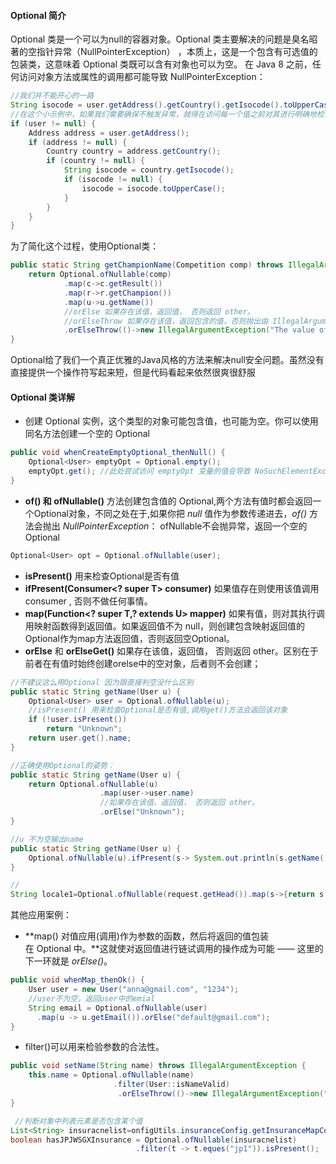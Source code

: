#### Optional 简介

Optional 类是一个可以为null的容器对象。Optional 类主要解决的问题是臭名昭著的空指针异常（NullPointerException） ，本质上，这是一个包含有可选值的包装类，这意味着 Optional 类既可以含有对象也可以为空。
在 Java 8 之前，任何访问对象方法或属性的调用都可能导致 NullPointerException：

```java
//我们并不能开心的一路
String isocode = user.getAddress().getCountry().getIsocode().toUpperCase();
//在这个小示例中，如果我们需要确保不触发异常，就得在访问每一个值之前对其进行明确地检查,这很容易就变得冗长，难以维护：
if (user != null) {
    Address address = user.getAddress();
    if (address != null) {
        Country country = address.getCountry();
        if (country != null) {
            String isocode = country.getIsocode();
            if (isocode != null) {
                isocode = isocode.toUpperCase();
            }
        }
    }
}

```
为了简化这个过程，使用Optional类：
```java
public static String getChampionName(Competition comp) throws IllegalArgumentException {
    return Optional.ofNullable(comp)
            .map(c->c.getResult())
            .map(r->r.getChampion())
            .map(u->u.getName())
        	//orElse 如果存在该值，返回值， 否则返回 other。
        	//orElseThrow 如果存在该值，返回包含的值，否则抛出由 IllegalArgumentException 继承的异常
            .orElseThrow(()->new IllegalArgumentException("The value of param comp isn't available."));
}
```
Optional给了我们一个真正优雅的Java风格的方法来解决null安全问题。虽然没有直接提供一个操作符写起来短，但是代码看起来依然很爽很舒服 

#### Optional 类详解  

- 创建 Optional  实例，这个类型的对象可能包含值，也可能为空。你可以使用同名方法创建一个空的 Optional

```java
public void whenCreateEmptyOptional_thenNull() {
    Optional<User> emptyOpt = Optional.empty();
    emptyOpt.get(); //此处尝试访问 emptyOpt 变量的值会导致 NoSuchElementException，因为包装对象里内容是空的
}
```

- **of() 和 ofNullable()** 方法创建包含值的 Optional,两个方法有值时都会返回一个Optional对象，不同之处在于,如果你把 *null* 值作为参数传递进去，*of()* 方法会抛出 *NullPointerException*： ofNullable不会抛异常，返回一个空的Optional

```java
Optional<User> opt = Optional.ofNullable(user);
```

- **isPresent()** 用来检查Optional是否有值
- **ifPresent(Consumer<? super T> consumer)**   如果值存在则使用该值调用 consumer , 否则不做任何事情。 
- **map(Function<? super T,? extends U> mapper)**  如果有值，则对其执行调用映射函数得到返回值。如果返回值不为 null，则创建包含映射返回值的Optional作为map方法返回值，否则返回空Optional。 
- **orElse**  和  **orElseGet()**    如果存在该值，返回值， 否则返回 other。区别在于前者在有值时始终创建orelse中的空对象，后者则不会创建；

```java
//不建议这么用Optional 因为跟直接判空没什么区别
public static String getName(User u) {
    Optional<User> user = Optional.ofNullable(u);
    //isPresent() 用来检查Optional是否有值,调用get()方法会返回该对象
    if (!user.isPresent())
        return "Unknown";
    return user.get().name;
}

//正确使用Optional的姿势：
public static String getName(User u) {
    return Optional.ofNullable(u)
                    .map(user->user.name)
        			//如果存在该值，返回值， 否则返回 other。
                    .orElse("Unknown");
}

//u 不为空输出name
public static String getName(User u) {
    Optional.ofNullable(u).ifPresent(s-> System.out.println(s.getName()));
}

//
String locale1=Optional.ofNullable(request.getHead()).map(s->{return s.getLocale().replace("_","-");}).orElse("");
```

其他应用案例：

- **map() 对值应用(调用)作为参数的函数，然后将返回的值包装在 Optional 中。**这就使对返回值进行链试调用的操作成为可能 —— 这里的下一环就是 *orElse()*。 

```java
public void whenMap_thenOk() {
    User user = new User("anna@gmail.com", "1234");
    //user不为空，返回user中的emial
    String email = Optional.ofNullable(user)
      .map(u -> u.getEmail()).orElse("default@gmail.com");
}
```

- filter()可以用来检验参数的合法性。 

```java
public void setName(String name) throws IllegalArgumentException {
    this.name = Optional.ofNullable(name)
        			   .filter(User::isNameValid)
                        .orElseThrow(()->new IllegalArgumentException("Invalid username."));
}

 //判断对象中列表元素是否包含某个值
List<String> insuracnelist=onfigUtils.insuranceConfig.getInsuranceMapConfig().getJwsgx();
boolean hasJPJWSGXInsurance = Optional.ofNullable(insuracnelist)
    						.filter(t -> t.eques("jp1")).isPresent();
```

